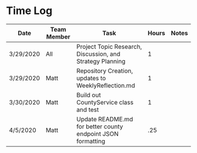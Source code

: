 # Time Log

|Date|Team Member|Task|Hours|Notes|
|----|----|----|-----|-----|
|3/29/2020|All|Project Topic Research, Discussion, and Strategy Planning|1||
|3/29/2020|Matt|Repository Creation, updates to WeeklyReflection.md|1||
|3/30/2020|Matt|Build out CountyService class and test|1||
|4/5/2020|Matt|Update README.md for better county endpoint JSON formatting|.25||